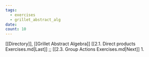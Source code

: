 ```yaml
---
tags:
  - exercises
  - grillet_abstract_alg
date:
count: 10
---
```

[[Directory]], [[Grillet Abstract Algebra]]
[[2.1. Direct products Exercises.md|Last]] ;; [[2.3. Group Actions Exercises.md|Next]]
1. 